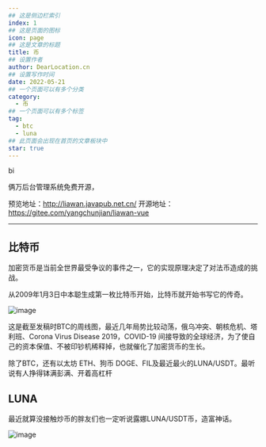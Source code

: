 ```yaml
---
## 这是侧边栏索引
index: 1
## 这是页面的图标
icon: page
## 这是文章的标题
title: 币
## 设置作者
author: DearLocation.cn
## 设置写作时间
date: 2022-05-21
## 一个页面可以有多个分类
category:
  - 币
## 一个页面可以有多个标签
tag:
  - btc
  - luna
## 此页面会出现在首页的文章板块中
star: true
---
```


bi

<!-- more -->



俩万后台管理系统免费开源，

预览地址：<http://liawan.javapub.net.cn/>
开源地址：<https://gitee.com/yangchunjian/liawan-vue>

---

## 比特币

加密货币是当前全世界最受争议的事件之一，它的实现原理决定了对法币造成的挑战。

从2009年1月3日中本聪生成第一枚比特币开始，比特币就开始书写它的传奇。


![image](https://tvax2.sinaimg.cn/large/007F3CC8ly1h2fphd7mlnj30ni0na0yk.jpg)


这是截至发稿时BTC的周线图，最近几年局势比较动荡，俄乌冲突、朝核危机、塔利班、Corona Virus Disease 2019，COVID-19 间接导致的全球经济，为了使自己的资本保值、不被印钞机稀释掉，也就催化了加密货币的生长。

除了BTC，还有以太坊 ETH、狗币 DOGE、FIL及最近最火的LUNA/USDT。最听说有人挣得钵满彭满、开着高杠杆

## LUNA



最近就算没接触炒币的胖友们也一定听说露娜LUNA/USDT币，造富神话。

![image](https://tvax1.sinaimg.cn/large/007F3CC8ly1h2fq399nahj316e085wjx.jpg)


